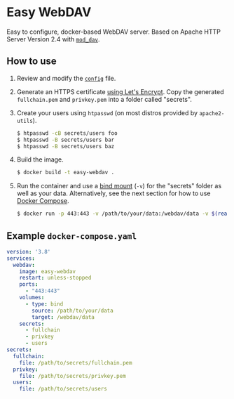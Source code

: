 # Easy WebDAV

Easy to configure, docker-based WebDAV server. Based on Apache HTTP Server Version 2.4 with [`mod_dav`](https://httpd.apache.org/docs/2.4/mod/mod_dav.html).

## How to use

1. Review and modify the [`config`](config) file.

2. Generate an HTTPS certificate [using Let's Encrypt](https://letsencrypt.org/getting-started/). Copy the generated `fullchain.pem` and `privkey.pem` into a folder called "secrets".

3. Create your users using `htpasswd` (on most distros provided by `apache2-utils`).
    ```bash
    $ htpasswd -cB secrets/users foo
    $ htpasswd -B secrets/users bar
    $ htpasswd -B secrets/users baz
    ```

4. Build the image.
    ```bash
    $ docker build -t easy-webdav .
    ```
5. Run the container and use a [bind mount](https://docs.docker.com/storage/bind-mounts/) (`-v`) for the "secrets" folder as well as your data. Alternatively, see the next section for how to use [Docker Compose](https://docs.docker.com/compose/).
    ```bash
    $ docker run -p 443:443 -v /path/to/your/data:/webdav/data -v $(realpath ./secrets):/run/secrets:ro easy-webdav
    ```

## Example `docker-compose.yaml`

```yaml
version: '3.8'
services:
  webdav:
    image: easy-webdav
    restart: unless-stopped
    ports:
      - "443:443"
    volumes:
      - type: bind
        source: /path/to/your/data
        target: /webdav/data
    secrets:
      - fullchain
      - privkey
      - users
secrets:
  fullchain:
    file: /path/to/secrets/fullchain.pem
  privkey:
    file: /path/to/secrets/privkey.pem
  users:
    file: /path/to/secrets/users
```
